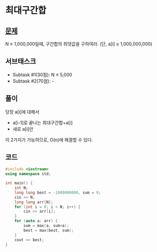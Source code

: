 # 최대구간합
## [문제](https://nypc.github.io/2020/2020_online_1.html)
N ≤ 1,000,000일때, 구간합의 최댓값을 구하여라.
(단, a[i] ≤ 1,000,000,000)
## 서브태스크
- Subtask #1(30점): N ≤ 5,000
- Subtask #2(70점): -
## 풀이
당장 a[i]에 대해서
- a[i-1]로 끝나는 최대구간합+a[i]
- 새로 a[i]만

이 2가지가 가능하므로, O(n)에 해결할 수 있다.
## 코드
```C++
#include <iostream>
using namespace std;

int main() {
    int N;
    long long best = -1000000000, sum = 0;
    cin >> N;
    long long arr[N];
    for (int i = 0; i < N; i++) {
        cin >> arr[i];
    }
    for (auto a: arr) {
        sum = max(a, sum+a);
        best = max(best, sum);
    }
    cout << best;
}
```
